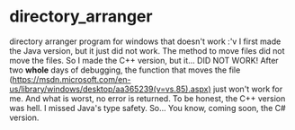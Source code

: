 # directory_arranger
directory arranger program for windows that doesn't work :'v
I first made the Java version, but it just did not work. The method to move files did not move the files.
So I made the C++ version, but it... DID NOT WORK! After two <b>whole</b> days of debugging, the function that moves the file (https://msdn.microsoft.com/en-us/library/windows/desktop/aa365239(v=vs.85).aspx) just won't work for me. And what is worst, no error is returned. To be honest, the C++ version was hell. I  missed Java's type safety.
So... You know, coming soon, the C# version.

